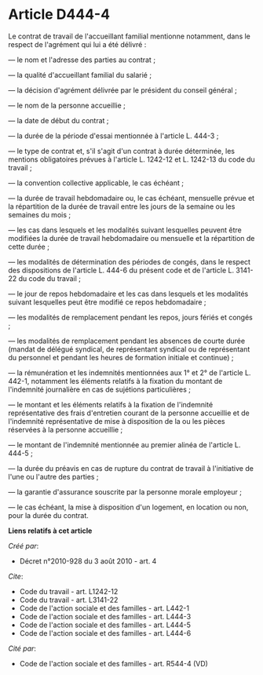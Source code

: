 # Article D444-4

Le contrat de travail de l'accueillant familial mentionne notamment, dans le respect de l'agrément qui lui a été délivré : 

― le nom et l'adresse des parties au contrat ; 

― la qualité d'accueillant familial du salarié ; 

― la décision d'agrément délivrée par le président du conseil général ; 

― le nom de la personne accueillie ; 

― la date de début du contrat ; 

― la durée de la période d'essai mentionnée à l'article L. 444-3 ; 

― le type de contrat et, s'il s'agit d'un contrat à durée déterminée, les mentions obligatoires prévues à l'article L.
1242-12 et L. 1242-13 du code du travail ; 

― la convention collective applicable, le cas échéant ; 

― la durée de travail hebdomadaire ou, le cas échéant, mensuelle prévue et la répartition de la durée de travail entre les
jours de la semaine ou les semaines du mois ; 

― les cas dans lesquels et les modalités suivant lesquelles peuvent être modifiées la durée de travail hebdomadaire ou
mensuelle et la répartition de cette durée ; 

― les modalités de détermination des périodes de congés, dans le respect des dispositions de l'article L. 444-6 du présent
code et de l'article L. 3141-22 du code du travail ; 

― le jour de repos hebdomadaire et les cas dans lesquels et les modalités suivant lesquelles peut être modifié ce repos
hebdomadaire ; 

― les modalités de remplacement pendant les repos, jours fériés et congés ; 

― les modalités de remplacement pendant les absences de courte durée (mandat de délégué syndical, de représentant syndical ou
de représentant du personnel et pendant les heures de formation initiale et continue) ; 

― la rémunération et les indemnités mentionnées aux 1° et 2° de l'article L. 442-1, notamment les éléments relatifs à la
fixation du montant de l'indemnité journalière en cas de sujétions particulières ; 

― le montant et les éléments relatifs à la fixation de l'indemnité représentative des frais d'entretien courant de la
personne accueillie et de l'indemnité représentative de mise à disposition de la ou les pièces réservées à la personne
accueillie ; 

― le montant de l'indemnité mentionnée au premier alinéa de l'article L. 444-5 ; 

― la durée du préavis en cas de rupture du contrat de travail à l'initiative de l'une ou l'autre des parties ; 

― la garantie d'assurance souscrite par la personne morale employeur ; 

― le cas échéant, la mise à disposition d'un logement, en location ou non, pour la durée du contrat.

**Liens relatifs à cet article**

_Créé par_:

  - Décret n°2010-928 du 3 août 2010 - art. 4

_Cite_:

  - Code du travail - art. L1242-12
  - Code du travail - art. L3141-22
  - Code de l'action sociale et des familles - art. L442-1
  - Code de l'action sociale et des familles - art. L444-3
  - Code de l'action sociale et des familles - art. L444-5
  - Code de l'action sociale et des familles - art. L444-6

_Cité par_:

  - Code de l'action sociale et des familles - art. R544-4 (VD)
